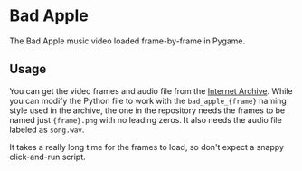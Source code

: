 # Bad Apple
The Bad Apple music video loaded frame-by-frame in Pygame.
## Usage
You can get the video frames and audio file from the [Internet Archive](https://archive.org/details/bad_apple_is.7z). While you can modify the Python file to work with the `bad_apple_{frame}` naming style used in the archive, the one in the repository needs the frames to be named just `{frame}.png` with no leading zeros. It also needs the audio file labeled as `song.wav`.

It takes a really long time for the frames to load, so don't expect a snappy click-and-run script.
